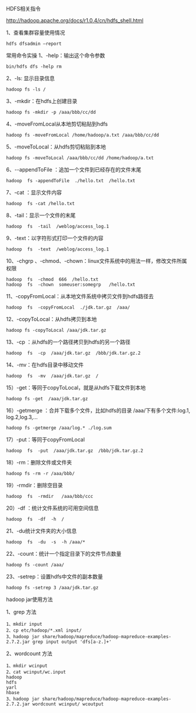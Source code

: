 HDFS相关指令

http://hadoop.apache.org/docs/r1.0.4/cn/hdfs_shell.html

1、查看集群容量使用情况
```
hdfs dfsadmin –report
```

常用命令实操
1、-help：输出这个命令参数
```
bin/hdfs dfs -help rm
```

2、-ls: 显示目录信息
```
hadoop fs -ls /
```

3、-mkdir：在hdfs上创建目录
```
hadoop fs -mkdir -p /aaa/bbb/cc/dd
```

4、-moveFromLocal从本地剪切粘贴到hdfs
```
hadoop fs -moveFromLocal /home/hadoop/a.txt /aaa/bbb/cc/dd
```

5、-moveToLocal：从hdfs剪切粘贴到本地
```
hadoop fs -moveToLocal /aaa/bbb/cc/dd /home/hadoop/a.txt
```

6、--appendToFile  ：追加一个文件到已经存在的文件末尾
```
hadoop  fs -appendToFile  ./hello.txt  /hello.txt
```
7、-cat ：显示文件内容
```
hadoop  fs -cat /hello.txt
```

8、-tail：显示一个文件的末尾
```
hadoop  fs  -tail  /weblog/access_log.1
```

9、-text：以字符形式打印一个文件的内容
```
hadoop  fs  -text  /weblog/access_log.1
```

10、-chgrp 、-chmod、-chown：linux文件系统中的用法一样，修改文件所属权限
```
hadoop  fs  -chmod  666  /hello.txt
hadoop  fs  -chown  someuser:somegrp   /hello.txt
```

11、-copyFromLocal：从本地文件系统中拷贝文件到hdfs路径去
```
hadoop  fs  -copyFromLocal  ./jdk.tar.gz  /aaa/
```

12、-copyToLocal：从hdfs拷贝到本地
```
hadoop fs -copyToLocal /aaa/jdk.tar.gz
```

13、-cp ：从hdfs的一个路径拷贝到hdfs的另一个路径
```
hadoop  fs  -cp  /aaa/jdk.tar.gz  /bbb/jdk.tar.gz.2
```

14、-mv：在hdfs目录中移动文件
```
hadoop  fs  -mv  /aaa/jdk.tar.gz  /
```

15）-get：等同于copyToLocal，就是从hdfs下载文件到本地
```
hadoop fs -get  /aaa/jdk.tar.gz
```

16）-getmerge  ：合并下载多个文件，比如hdfs的目录 /aaa/下有多个文件:log.1, log.2,log.3,...
```
hadoop fs -getmerge /aaa/log.* ./log.sum
```

17）-put：等同于copyFromLocal
```
hadoop  fs  -put  /aaa/jdk.tar.gz  /bbb/jdk.tar.gz.2
```

18）-rm：删除文件或文件夹
```
hadoop fs -rm -r /aaa/bbb/
```

19）-rmdir：删除空目录
```
hadoop  fs  -rmdir   /aaa/bbb/ccc
```

20）-df ：统计文件系统的可用空间信息
```
hadoop  fs  -df  -h  /
```

21、-du统计文件夹的大小信息
```
hadoop  fs  -du  -s  -h /aaa/*
```

22、-count：统计一个指定目录下的文件节点数量
```
hadoop fs -count /aaa/
```

23、-setrep：设置hdfs中文件的副本数量
```
hadoop fs -setrep 3 /aaa/jdk.tar.gz
```

hadoop jar使用方法

1、grep 方法
```
1、mkdir input
2、cp etc/hadoop/*.xml input/
3、hadoop jar share/hadoop/mapreduce/hadoop-mapreduce-examples-2.7.2.jar grep input output 'dfs[a-z.]+'
```
2、wordcount 方法
```
1、mkdir wcinput
2、cat wcinput/wc.input 
hadoop
hdfs
yarl
hbase
3、hadoop jar share/hadoop/mapreduce/hadoop-mapreduce-examples-2.7.2.jar wordcount wcinput/ wcoutput
```	
	
